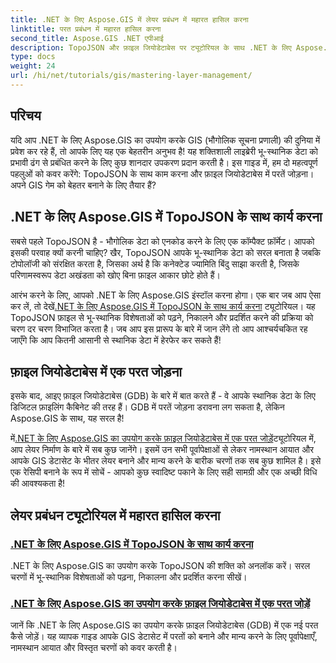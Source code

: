```yaml
---
title: .NET के लिए Aspose.GIS में लेयर प्रबंधन में महारत हासिल करना
linktitle: परत प्रबंधन में महारत हासिल करना
second_title: Aspose.GIS .NET एपीआई
description: TopoJSON और फ़ाइल जियोडेटाबेस पर ट्यूटोरियल के साथ .NET के लिए Aspose.GIS की क्षमता को अनलॉक करें। अपने लेयर प्रबंधन को सरल बनाएँ।
type: docs
weight: 24
url: /hi/net/tutorials/gis/mastering-layer-management/
---
```

## परिचय

यदि आप .NET के लिए Aspose.GIS का उपयोग करके GIS (भौगोलिक सूचना प्रणाली) की दुनिया में प्रवेश कर रहे हैं, तो आपके लिए यह एक बेहतरीन अनुभव है! यह शक्तिशाली लाइब्रेरी भू-स्थानिक डेटा को प्रभावी ढंग से प्रबंधित करने के लिए कुछ शानदार उपकरण प्रदान करती है। इस गाइड में, हम दो महत्वपूर्ण पहलुओं को कवर करेंगे: TopoJSON के साथ काम करना और फ़ाइल जियोडेटाबेस में परतें जोड़ना। अपने GIS गेम को बेहतर बनाने के लिए तैयार हैं?

## .NET के लिए Aspose.GIS में TopoJSON के साथ कार्य करना

सबसे पहले TopoJSON है - भौगोलिक डेटा को एनकोड करने के लिए एक कॉम्पैक्ट फ़ॉर्मेट। आपको इसकी परवाह क्यों करनी चाहिए? खैर, TopoJSON आपके भू-स्थानिक डेटा को सरल बनाता है जबकि टोपोलॉजी को संरक्षित करता है, जिसका अर्थ है कि कनेक्टेड ज्यामिति बिंदु साझा करती है, जिसके परिणामस्वरूप डेटा अखंडता को खोए बिना फ़ाइल आकार छोटे होते हैं। 

 आरंभ करने के लिए, आपको .NET के लिए Aspose.GIS इंस्टॉल करना होगा। एक बार जब आप ऐसा कर लें, तो देखें[.NET के लिए Aspose.GIS में TopoJSON के साथ कार्य करना](./working-with-topojson/) ट्यूटोरियल। यह TopoJSON फ़ाइल से भू-स्थानिक विशेषताओं को पढ़ने, निकालने और प्रदर्शित करने की प्रक्रिया को चरण दर चरण विभाजित करता है। जब आप इस प्रारूप के बारे में जान लेंगे तो आप आश्चर्यचकित रह जाएँगे कि आप कितनी आसानी से स्थानिक डेटा में हेरफेर कर सकते हैं!

## फ़ाइल जियोडेटाबेस में एक परत जोड़ना

इसके बाद, आइए फ़ाइल जियोडेटाबेस (GDB) के बारे में बात करते हैं - वे आपके स्थानिक डेटा के लिए डिजिटल फ़ाइलिंग कैबिनेट की तरह हैं। GDB में परतें जोड़ना डरावना लग सकता है, लेकिन Aspose.GIS के साथ, यह सरल है! 

 में[.NET के लिए Aspose.GIS का उपयोग करके फ़ाइल जियोडेटाबेस में एक परत जोड़ें](./add-layer-to-file-geo-database/)ट्यूटोरियल में, आप लेयर निर्माण के बारे में सब कुछ जानेंगे। इसमें उन सभी पूर्वापेक्षाओं से लेकर नामस्थान आयात और आपके GIS डेटासेट के भीतर लेयर बनाने और मान्य करने के बारीक चरणों तक सब कुछ शामिल है। इसे एक रेसिपी बनाने के रूप में सोचें - आपको कुछ स्वादिष्ट पकाने के लिए सही सामग्री और एक अच्छी विधि की आवश्यकता है!

## लेयर प्रबंधन ट्यूटोरियल में महारत हासिल करना
### [.NET के लिए Aspose.GIS में TopoJSON के साथ कार्य करना](./working-with-topojson/)
.NET के लिए Aspose.GIS का उपयोग करके TopoJSON की शक्ति को अनलॉक करें। सरल चरणों में भू-स्थानिक विशेषताओं को पढ़ना, निकालना और प्रदर्शित करना सीखें।
### [.NET के लिए Aspose.GIS का उपयोग करके फ़ाइल जियोडेटाबेस में एक परत जोड़ें](./add-layer-to-file-geo-database/)
जानें कि .NET के लिए Aspose.GIS का उपयोग करके फ़ाइल जियोडेटाबेस (GDB) में एक नई परत कैसे जोड़ें। यह व्यापक गाइड आपके GIS डेटासेट में परतों को बनाने और मान्य करने के लिए पूर्वापेक्षाएँ, नामस्थान आयात और विस्तृत चरणों को कवर करती है।